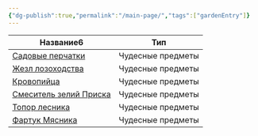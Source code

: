 ```yaml
---
{"dg-publish":true,"permalink":"/main-page/","tags":["gardenEntry"]}
---
```


<div><table class="dataview table-view-table"><thead class="table-view-thead"><tr class="table-view-tr-header"><th class="table-view-th"><span>Название</span><span class="dataview small-text">6</span></th><th class="table-view-th"><span>Тип</span></th></tr></thead><tbody class="table-view-tbody"><tr><td><span><a data-tooltip-position="top" aria-label="1 Предметы/Чудесные предметы/Садовые перчатки.md" data-href="1 Предметы/Чудесные предметы/Садовые перчатки.md" href="1 Предметы/Чудесные предметы/Садовые перчатки.md" class="internal-link" target="_blank" rel="noopener">Садовые перчатки</a></span></td><td><span>Чудесные предметы</span></td></tr><tr><td><span><a data-tooltip-position="top" aria-label="1 Предметы/Чудесные предметы/Жезл лозоходства.md" data-href="1 Предметы/Чудесные предметы/Жезл лозоходства.md" href="1 Предметы/Чудесные предметы/Жезл лозоходства.md" class="internal-link" target="_blank" rel="noopener">Жезл лозоходства</a></span></td><td><span>Чудесные предметы</span></td></tr><tr><td><span><a data-tooltip-position="top" aria-label="1 Предметы/Чудесные предметы/Кровопийца.md" data-href="1 Предметы/Чудесные предметы/Кровопийца.md" href="1 Предметы/Чудесные предметы/Кровопийца.md" class="internal-link" target="_blank" rel="noopener">Кровопийца</a></span></td><td><span>Чудесные предметы</span></td></tr><tr><td><span><a data-tooltip-position="top" aria-label="1 Предметы/Чудесные предметы/Смеситель зелий Приска.md" data-href="1 Предметы/Чудесные предметы/Смеситель зелий Приска.md" href="1 Предметы/Чудесные предметы/Смеситель зелий Приска.md" class="internal-link" target="_blank" rel="noopener">Смеситель зелий Приска</a></span></td><td><span>Чудесные предметы</span></td></tr><tr><td><span><a data-tooltip-position="top" aria-label="1 Предметы/Чудесные предметы/Топор лесника.md" data-href="1 Предметы/Чудесные предметы/Топор лесника.md" href="1 Предметы/Чудесные предметы/Топор лесника.md" class="internal-link" target="_blank" rel="noopener">Топор лесника</a></span></td><td><span>Чудесные предметы</span></td></tr><tr><td><span><a data-tooltip-position="top" aria-label="1 Предметы/Чудесные предметы/Фартук Мясника.md" data-href="1 Предметы/Чудесные предметы/Фартук Мясника.md" href="1 Предметы/Чудесные предметы/Фартук Мясника.md" class="internal-link" target="_blank" rel="noopener">Фартук Мясника</a></span></td><td><span>Чудесные предметы</span></td></tr></tbody></table></div>
